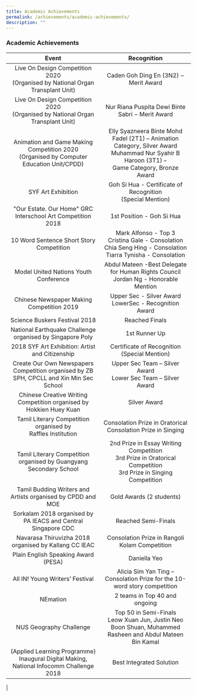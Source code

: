 ```yaml
---
title: Academic Achievements
permalink: /achievements/academic-achievements/
description: ""
---
```

### **Academic Achievements**

| Event | Recognition |
|:---:|:---:|
| Live On Design Competition 2020<br>(Organised by National Organ Transplant Unit) | Caden Goh Ding En (3N2) − Merit Award |
| Live On Design Competition 2020<br> (Organised by National Organ Transplant Unit) | Nur Riana Puspita Dewi Binte Sabri − Merit Award |
| Animation and Game Making Competition 2020<br>(Organised by Computer Education Unit/CPDD) |  Elly Syazneera Binte Mohd Fadel (2T1) – Animation Category, Silver Award<br>Muhammad Nur Syahir B Haroon (3T1) –<br>Game Category, Bronze Award |
| SYF Art Exhibition  | Goh Si Hua - Certificate of Recognition<br>(Special Mention) |
| "Our Estate. Our Home" GRC Interschool Art Competition 2018  | 1st Position - Goh Si Hua |
|  10 Word Sentence Short Story Competition | Mark Alfonso - Top 3<br>Cristina Gale - Consolation<br>Chia Seng Hing - Consolation<br>Tiarra Tynisha - Consolation  |
| Model United Nations Youth Conference  | Abdul Mateen -Best Delegate for Human Rights Council<br> Jordan Ng - Honorable Mention |
| Chinese Newspaper Making Competition 2019 | Upper Sec - Silver Award<br>LowerSec - Recognition Award |
|  Science Buskers Festival 2018 | Reached Finals  |
| National Earthquake Challenge organised by Singapore Poly | 1st Runner Up |
| 2018 SYF Art Exhibition: Artist and Citizenship  | Certificate of Recognition (Special Mention) |
| Create Our Own Newspapers Competition organised by ZB SPH, CPCLL and Xin Min Sec School  | Upper Sec Team – Silver Award<br>Lower Sec Team – Silver Award |
| Chinese Creative Writing Competition organised by Hokkien Huey Kuan  | Silver Award |
| Tamil Literary Competition organised by<br>Raffles Institution | Consolation Prize in Oratorical<br>Consolation Prize in Singing |
|  Tamil Literary Competition organised by Guangyang Secondary School | 2nd Prize in Essay Writing Competition<br>3rd Prize in Oratorical Competition<br>3rd Prize in Singing Competition |
|  Tamil Budding Writers and Artists organised by CPDD and MOE | Gold Awards (2 students) |
| Sorkalam 2018 organised by PA IEACS and Central Singapore CDC  | Reached Semi-Finals |
|  Navarasa Thiruvizha 2018 organised by Kallang CC IEAC | Consolation Prize in Rangoli Kolam Competition |
| Plain English Speaking Award (PESA)  | Daniella Yeo |
|  All IN! Young Writers’ Festival | Alicia Sim Yan Ting – Consolation Prize for the 10-word story competition |
| NEmation  | 2 teams in Top 40 and ongoing |
| NUS Geography Challenge  | Top 50 in Semi-Finals<br>Leow Xuan Jun, Justin Neo Boon Shuan, Muhammed Rasheen and Abdul Mateen Bin Kamal |
| (Applied Learning Programme) Inaugural Digital Making,<br>National Infocomm Challenge 2018 |  Best Integrated Solution |
|

